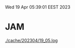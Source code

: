 Wed 19 Apr 05:39:01 EEST 2023
# JAM
<a href='./cache/202304/19_05.log'>./cache/202304/19_05.log</a>
